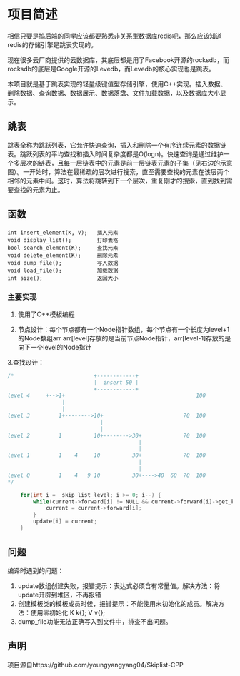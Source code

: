 # 项目简述

相信只要是搞后端的同学应该都要熟悉非关系型数据库redis吧，那么应该知道redis的存储引擎是跳表实现的。

现在很多云厂商提供的云数据库，其底层都是用了Facebook开源的rocksdb，而rocksdb的底层是Google开源的Levedb，而Levedb的核心实现也是跳表。

本项目就是基于跳表实现的轻量级键值型存储引擎，使用C++实现。插入数据、删除数据、查询数据、数据展示、数据落盘、文件加载数据，以及数据库大小显示。

## 跳表

跳表全称为跳跃列表，它允许快速查询，插入和删除一个有序连续元素的数据链表。跳跃列表的平均查找和插入时间复杂度都是O(logn)。快速查询是通过维护一个多层次的链表，且每一层链表中的元素是前一层链表元素的子集（见右边的示意图）。一开始时，算法在最稀疏的层次进行搜索，直至需要查找的元素在该层两个相邻的元素中间。这时，算法将跳转到下一个层次，重复刚才的搜索，直到找到需要查找的元素为止。

## 函数

	int insert_element(K, V);	插入元素
	void display_list();		打印表格
	bool search_element(K);		查找元素
	void delete_element(K);		删除元素
	void dump_file();			写入数据
	void load_file();			加载数据
	int size();					返回大小



### 主要实现

1. 使用了C++模板编程

2. 节点设计：每个节点都有一个Node指针数组，每个节点有一个长度为level+1的Node数组arr
arr[level]存放的是当前节点Node指针，arr[level-1]存放的是向下一个level的Node指针

3.查找设计： 

~~~c++
/*                         +------------+
                           |  insert 50 |
                           +------------+
level 4     +-->1+                                         100
                 |
                 |                        
level 3         1+-------->10+				           70  100
                             |                 
                             |                 
level 2         1          10+-------->30+             70  100
                                    	 |     
                                         |     
level 1         1    4     10          30+             70  100
                                         |     
                                         |     					
level 0         1    4   9 10          30+---->40  60  70  100                                          
*/

	for(int i = _skip_list_level; i >= 0; i--) {
		while(current->forward[i] != NULL && current->forward[i]->get_key() < key) {
			current = current->forward[i];
		}
		update[i] = current; 
	}
~~~

## 问题

编译时遇到的问题：

1. update数组创建失败，报错提示：表达式必须含有常量值。解决方法：将update开辟到堆区，不再报错
2. 创建模板类的模板成员时候，报错提示：不能使用未初始化的成员。解决方法：使用零初始化 K k{}; V v{};
3. dump_file功能无法正确写入到文件中，排查不出问题。



## 声明

项目源自https://github.com/youngyangyang04/Skiplist-CPP
